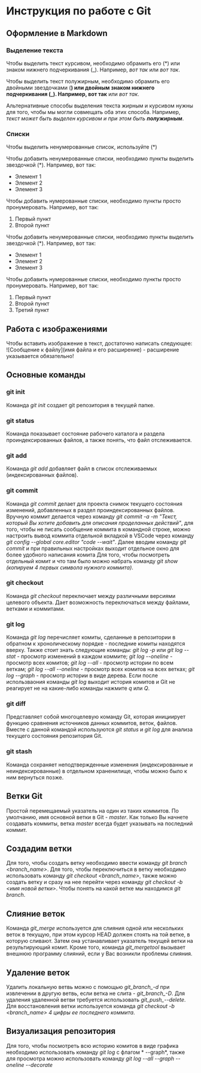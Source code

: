 # Инструкция по работе с Git

## Оформление в Markdown

### Выделение текста

Чтобы выделить текст курсивом, необходимо обрамить его (*) или знаком нижнего подчеркивания  (_). Например, *вот так* или _вот так_.

Чтобы выделить текст полужирным, необходимо обрамить его двойными звездочками (**) или двойным знаком нижнего подчеркивания (_). Например, вот так** или _вот так_.

Альтернативные способы выделения текста жирным и курсивом нужны для того, чтобы мы могли совмещать оба этих способа. Например, _текст может быть выделен курсивом и при этом быть **полужирным**_.

### Списки
Чтобы выделить ненумерованные список, используйте (*)

Чтобы добавить ненумерованные списки, необходимо пункты выделить звездочкой (*). Например, вот так:
* Элемент 1
* Элемент 2
* Элемент 3

Чтобы добавить нумерованные списки, необходимо пункты просто пронумеровать. Например, вот так:
1. Первый пункт
2. Второй пункт

Чтобы добавить ненумерованные списки, необходимо пункты выделить звездочкой (*). Например, вот так:
* Элемент 1
* Элемент 2
* Элемент 3

Чтобы добавить нумерованные списки, необходимо пункты просто пронумеровать. Например, вот так:
1. Первый пункт
2. Второй пункт
3. Третий пункт

## Работа с изображениями

Чтобы вставить изображение в текст, достаточно написать следующее: ![Сообщение к файлу](имя файла и его расширение) - расширение указывается обязательно!

## Основные команды

### git init

Команда *git init* создает git репозитория в текущей папке.

### git status

Команда показывает состояние рабочего каталога и раздела проиндексированных файлов, а также понять, что файл отслеживается.

### git add

Команда *git add* добавляет файл в список отслеживаемых (индексированных файлов).

### git commit

Команда *git commit* делает для проекта снимок текущего состояния изменений, добавленных в раздел проиндексированных файлов. Вручную коммит делается через команду *git commit -a -m "Текст, который Вы хотите добавить для описания проделанных действий"*, для того, чтобы не писать сообщение коммита в командной строке, можно настроить вывод коммита отдельной вкладкой в VSCode через команду *git config --global core.editor "code --wait"*. Далее вводим команду *git commit* и при правильных настройках выходит отдельное окно для более удобного написания комита
Для того, чтобы посмотреть отдельный комит и что там было можно набрать команду *git show (копируем 4 первых символа нужного коммита)*.

### git checkout

Команда *git checkout* переключает между различными версиями целевого объекта. Дает возможность переключаться между файлами, ветками и коммитами.

### git log

Команда *git log* перечисляет комиты, сделанные в репозитории в обратном к хронолическому порядке - последние комиты находятся вверху. 
Также стоит знать следующие команды:
 *git log -p* или *git log --stat* - просмотр изменений в каждом коммите;
 *git log --oneline* - просмотр всех комитов;
 *git log --all* - просмотр истории по всем веткам;
 *git log --all --oneline* - просмотр всех комитов на всех ветках;
 *git log --graph* - просмотр истории в виде дерева.
 Если после использваония команды *git log* выходит история комитов и Git не реагирует не на какие-либо команды нажмите *q* или *Q*.

 ### git diff

 Представляет собой многоцелевую команду Git, которая инициирует функцию сравнения источников данных коммитов, веток, файлов. Вместе с данной командой используются *git status* и *git log* для анализа текущего состояния репозитория Git.

 ### git stash

 Команда сохраняет неподтвержденные изменения (индексированные и неиндексированные) в отдельном храненилище, чтобы можно было к ним вернуться позже.

 ## Ветки Git

 Простой перемещаемый указатель на один из таких коммитов. По умолчанию, имя основной ветки в Git - *master*. Как только Вы начнете создавать коммиты, ветка *master* всегда будет указывать на последний коммит. 

 ## Создадим ветки

 Для того, чтобы создать ветку необходимо ввести команду *git branch <branch_name>*. Для того, чтобы переключиться в ветку необходимо использовать команду *git checkout <branch_name>*, также можно создать ветку и сразу на нее перейти через команду *git checkout -b <имя новой ветки>*.
 Чтобы понять на какой ветке мы находимся *git branch*.

 ## Слияние веток

 Команда *git_merge <branch>* используется для слияния одной или нескольких веток в текущую, при этом курсор HEAD должен стоять на той ветке, в которую сливают. Затем она устанавливает указатель текущей ветки на результирующий комит. Кроме того, команда *git_mergetool* вызывает внешнюю программу слияний, если у Вас возникли проблемы слияния.

 ## Удаление веток

 Удалить локальную ветвь можно с помощью *git_branch_-d* при извлечении в другую ветвь, если ветка не слита - *git_branch_-D*. Для удаления удаленной ветви требуется использовать *git_push_--delete*. Для восстановления ветки используется команда *git checkout -b <branch_name> 4 цифры ее последнего коммита*.

 ## Визуализация репозитория
 Для того, чтобы посмотреть всю историю комитов в виде графика необходимо использовать команду *git log* c флагом * --graph*, также  для просмотра можно использовать команду *git log --all --graph --oneline --decorate*